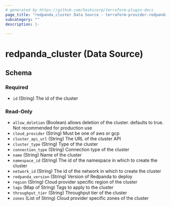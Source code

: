 ```yaml
---
# generated by https://github.com/hashicorp/terraform-plugin-docs
page_title: "redpanda_cluster Data Source - terraform-provider-redpanda"
subcategory: ""
description: |-
  
---
```


# redpanda_cluster (Data Source)





<!-- schema generated by tfplugindocs -->
## Schema

### Required

- `id` (String) The id of the cluster

### Read-Only

- `allow_deletion` (Boolean) allows deletion of the cluster. defaults to true. Not recommended for production use
- `cloud_provider` (String) Must be one of aws or gcp
- `cluster_api_url` (String) The URL of the cluster API
- `cluster_type` (String) Type of the cluster
- `connection_type` (String) Connection type of the cluster
- `name` (String) Name of the cluster
- `namespace_id` (String) The id of the namespace in which to create the cluster
- `network_id` (String) The id of the network in which to create the cluster
- `redpanda_version` (String) Version of Redpanda to deploy
- `region` (String) Cloud provider specific region of the cluster
- `tags` (Map of String) Tags to apply to the cluster
- `throughput_tier` (String) Throughput tier of the cluster
- `zones` (List of String) Cloud provider specific zones of the cluster
